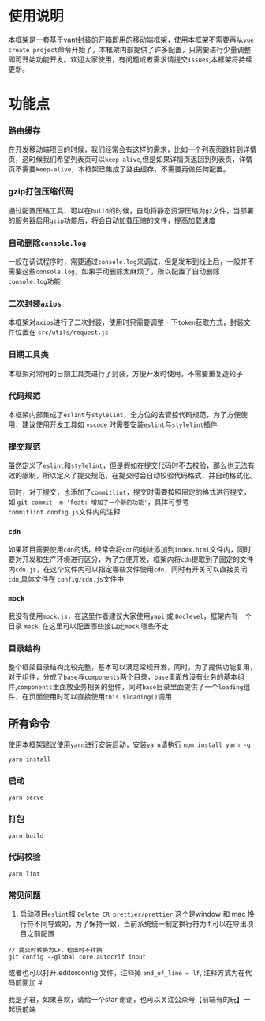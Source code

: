 
# 使用说明

本框架是一套基于vant封装的开箱即用的移动端框架，使用本框架不需要再从`vue create project`命令开始了，本框架内部提供了许多配置，只需要进行少量调整即可开始功能开发。欢迎大家使用，有问题或者需求请提交`Issues`,本框架将持续更新。

# 功能点

### 路由缓存
在开发移动端项目的时候，我们经常会有这样的需求，比如一个列表页跳转到详情页，这时候我们希望列表页可以`keep-alive`,但是如果详情页返回到列表页，详情页不需要`keep-alive`，本框架已集成了路由缓存，不需要再做任何配置。

### gzip打包压缩代码
 通过配置压缩工具，可以在`build`的时候，自动将静态资源压缩为`gz`文件，当部署的服务器启用`gzip`功能后，将会自动加载压缩的文件，提高加载速度

### 自动删除`console.log`
 一般在调试程序时，需要通过`console.log`来调试，但是发布到线上后，一般并不需要这些`console.log`，如果手动删除太麻烦了，所以配置了自动删除`console.log`功能

### 二次封装`axios`
本框架对`axios`进行了二次封装，使用时只需要调整一下`token`获取方式，封装文件位置在 `src/utils/request.js`

### 日期工具类
本框架对常用的日期工具类进行了封装，方便开发时使用，不需要重复造轮子

### 代码规范

  本框架内部集成了`eslint`与`stylelint`，全方位的去管控代码规范，为了方便使用，建议使用开发工具如 `vscode` 时需要安装`eslint`与`stylelint`插件

  ### 提交规范

  虽然定义了`eslint`和`stylelint`，但是假如在提交代码时不去校验，那么也无法有效的限制，所以定义了提交规范，在提交时会自动校验代码格式，并自动格式化。

  同时，对于提交，也添加了`commitlint`，提交时需要按照固定的格式进行提交，如 `git commit -m 'feat: 增加了一个新的功能'`，具体可参考`commitlint.config.js`文件内的注释

  ### `cdn`
  如果项目需要使用`cdn`的话，经常会将`cdn`的地址添加到`index.html`文件内，同时要对开发和生产环境进行区分，为了方便开发，框架内将`cdn`提取到了固定的文件内`cdn.js`，在这个文件内可以指定哪些文件使用`cdn`，同时有开关可以直接关闭`cdn`,具体文件在 `config/cdn.js`文件中

  ### `mock`

  我没有使用`mock.js`，在这里作者建议大家使用`yapi` 或 `Doclevel`，框架内有一个目录 `mock`, 在这里可以配置哪些接口走`mock`,哪些不走

  ### 目录结构
   整个框架目录结构比较完整，基本可以满足常规开发，同时，为了提供功能复用，对于组件，分成了`base`与`components`两个目录，`base`里面放没有业务的基本组件,`components`里面放业务相关的组件，同时`base`目录里面提供了一个`loading`组件，在页面使用时可以直接使用`this.$loading()`调用



## 所有命令

使用本框架建议使用`yarn`进行安装启动，安装`yarn`请执行 `npm install yarn -g`

``` 安装
yarn install
```

### 启动
```
yarn serve
```

### 打包
```
yarn build
```

### 代码校验
```
yarn lint
```

### 常见问题
1. 启动项目`eslint`报 `Delete CR prettier/prettier`
这个是window 和 mac 换行符不同导致的，为了保持一致，当前系统统一制定换行符为lf,可以在导出项目之前配置

```shell
// 提交时转换为LF，检出时不转换
git config --global core.autocrlf input
```

或者也可以打开.editorconfig 文件，注释掉  `end_of_line = lf`, 注释方式为在代码前面加 #



我是子君，如果喜欢，请给一个star 谢谢，也可以关注公众号【前端有的玩】一起玩前端




